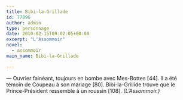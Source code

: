 ```yaml
---
title: Bibi-la-Grillade
id: 77096
author: admin
type: personnage
date: 2010-02-15T09:02:05+00:00
excerpt: "L'Assommoir"
novel:
  - assommoir
main_name: Bibi-la-Grillade

---
```

**—** Ouvrier fainéant, toujours en bombe avec Mes-Bottes [44]. Il a été témoin de Coupeau à son mariage [80]. Bibi-la-Grillide trouve que le Prince-Président ressemble à un roussin [108]. _(L&rsquo;Assommoir.)_